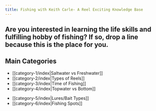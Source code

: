 ```yaml
---
title: Fishing with Keith Carle- A Reel Exciting Knowledge Base
---
```

## Are you interested in learning the life skills and fulfilling hobby of fishing? If so, drop a line because this is the place for you.









## Main Categories

* [[category-1/index|Saltwater vs Freshwater]]
* [[category-2/index|Types of Reels]]
* [[category-3/index|Time of Fishing]] 
* [[category-4/index|Topwater vs Bottom]]
- [[category-5/index|Lures/Bait Types]]
- [[category-6/index|Fishing Spots]]

